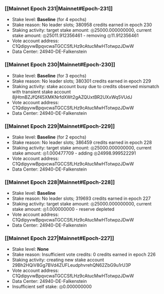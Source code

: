 ### [[Mainnet Epoch 231|Mainnet#Epoch-231]]
* Stake level: **Baseline** (for 4 epochs)
* Stake reason: No leader slots; 380958 credits earned in epoch 230
* Staking activity: target stake amount: ◎25000.000000000, current stake amount: ◎25011.912356461 - removing ◎11.912356461
* Vote account address: C1QdipyvwBpqvcwaTGCCSfLHz9cAtucMwHTotwpzJDwW
* Data Center: 24940-DE-Falkenstein
### [[Mainnet Epoch 230|Mainnet#Epoch-230]]
* Stake level: **Baseline** (for 3 epochs)
* Stake reason: No leader slots; 380301 credits earned in epoch 229
* Staking activity: stake account busy due to credits observed mismatch with transient stake account 8jHtmBZJfQf45XMKNrfdXWt2gAZQUxtBR2UXxWq5VUdJ
* Vote account address: C1QdipyvwBpqvcwaTGCCSfLHz9cAtucMwHTotwpzJDwW
* Data Center: 24940-DE-Falkenstein
### [[Mainnet Epoch 229|Mainnet#Epoch-229]]
* Stake level: **Baseline** (for 2 epochs)
* Stake reason: No leader slots; 386459 credits earned in epoch 228
* Staking activity: target stake amount: ◎25000.000000000, current stake amount: ◎1.000477709 - adding ◎24998.999522291
* Vote account address: C1QdipyvwBpqvcwaTGCCSfLHz9cAtucMwHTotwpzJDwW
* Data Center: 24940-DE-Falkenstein
### [[Mainnet Epoch 228|Mainnet#Epoch-228]]
* Stake level: **Baseline**
* Stake reason: No leader slots; 319693 credits earned in epoch 227
* Staking activity: target stake amount: ◎25000.000000000, current stake amount: ◎1.000000000 - reserve depleted
* Vote account address: C1QdipyvwBpqvcwaTGCCSfLHz9cAtucMwHTotwpzJDwW
* Data Center: 24940-DE-Falkenstein
### [[Mainnet Epoch 227|Mainnet#Epoch-227]]
* Stake level: **None**
* Stake reason: Insufficient vote credits: 0 credits earned in epoch 226
* Staking activity: creating new stake account 29Bh2HQiV8Gg7BVd4ZUFLeudphvrehQN62ZbG9u1rU3P
* Vote account address: C1QdipyvwBpqvcwaTGCCSfLHz9cAtucMwHTotwpzJDwW
* Data Center: 24940-DE-Falkenstein
* Insufficient self stake: ◎0.000000000